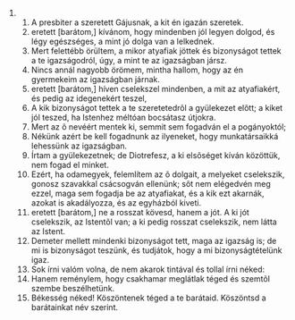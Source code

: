 <ol>
  <li>
    <ol>
      <li>A presbiter a szeretett Gájusnak, a kit én igazán szeretek.</li>
      <li>eretett [barátom,] kívánom, hogy mindenben jól legyen dolgod, és légy egészséges, a mint jó dolga van a lelkednek.</li>
      <li>Mert felettébb örültem, a  mikor atyafiak jöttek és bizonyságot tettek a te igazságodról, úgy, a mint te az igazságban jársz.</li>
      <li>Nincs annál nagyobb örömem, mintha hallom, hogy az én gyermekeim az igazságban járnak.</li>
      <li>eretett [barátom,] híven cselekszel mindenben, a mit az atyafiakért, és pedig az idegenekért teszel,</li>
      <li>A kik bizonyságot tettek a te szeretetedrõl a gyülekezet elõtt; a kiket jól teszed, ha Istenhez méltóan bocsátasz útjokra.</li>
      <li>Mert az õ nevéért mentek ki, semmit sem fogadván el a pogányoktól;</li>
      <li>Nékünk azért be kell fogadnunk az ilyeneket, hogy munkatársaikká lehessünk az igazságban.</li>
      <li>Írtam a gyülekezetnek; de Diotrefesz, a ki elsõséget kíván közöttük, nem fogad el minket.</li>
      <li>Ezért, ha odamegyek, felemlítem az õ dolgait, a melyeket cselekszik, gonosz szavakkal csácsogván ellenünk; sõt nem elégedvén meg ezzel, maga sem fogadja be az atyafiakat, és a kik ezt akarnák, azokat is akadályozza, és az egyházból kiveti.</li>
      <li>eretett [barátom,] ne a rosszat kövesd,  hanem a jót. A ki jót cselekszik, az Istentõl  van; a ki pedig rosszat cselekszik, nem látta az Istent.</li>
      <li>Demeter mellett mindenki bizonyságot tett, maga az igazság is; de mi is bizonyságot teszünk, és tudjátok, hogy a mi bizonyságtételünk igaz.</li>
      <li>Sok írni valóm volna, de nem akarok tintával és tollal írni néked:</li>
      <li>Hanem  reménylem, hogy csakhamar meglátlak téged és szemtõl szembe beszélhetünk.</li>
      <li>Békesség néked! Köszöntenek téged a te barátaid. Köszöntsd a barátainkat név szerint.</li>
    </ol>
  </li>
</ol>